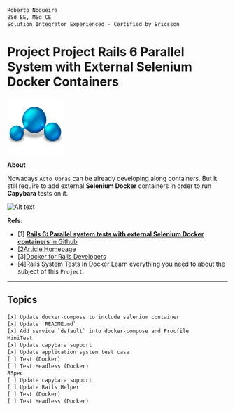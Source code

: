 ```
Roberto Nogueira  
BSd EE, MSd CE
Solution Integrator Experienced - Certified by Ericsson
```
# Project Project Rails 6 Parallel System with External Selenium Docker Containers

![project image](images/project.png)

**About**

Nowadays `Acto Obras` can be already developing along containers. But it still require to add external **Selenium Docker** containers in order to run **Capybara** tests on it.

![Alt text](https://colindao.files.wordpress.com/2018/06/screen-shot-2018-06-07-at-3-07-15-pm.png "Rails + Docker + Selenium")

**Refs:**

* [1] [**Rails 6: Parallel system tests with external Selenium Docker containers** in Github](https://github.com/enogrob/project-rails-6-parallel-system-tests-with-external-selenium-docker-containers)
* [2[Article Homepage](https://vitobotta.com/2019/09/04/rails-parallel-system-tests-selenium-docker/)
* [3][Docker for Rails Developers](https://pragprog.com/book/ridocker/docker-for-rails-developers)
* [4][Rails System Tests In Docker](https://hint.io/blog/rails-system-test-docker)
Learn everything you need to about the subject of this `Project`.

---

## Topics
```
[x] Update docker-compose to include selenium container
[x] Update `README.md`
[x] Add service `default` into docker-compose and Procfile
MiniTest
[x] Update capybara support
[x] Update application system test case
[ ] Test (Docker)
[ ] Test Headless (Docker)
RSpec
[ ] Update capybara support
[ ] Update Rails Helper
[ ] Test (Docker)
[ ] Test Headless (Docker)
```
